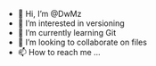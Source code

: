 - 👋 Hi, I’m @DwMz
- 👀 I’m interested in versioning
- 🌱 I’m currently learning Git
- 💞️ I’m looking to collaborate on files
- 📫 How to reach me ...

<!---
DwMz/DwMz is a ✨ special ✨ repository because its `README.md` (this file) appears on your GitHub profile.
You can click the Preview link to take a look at your changes.
--->
